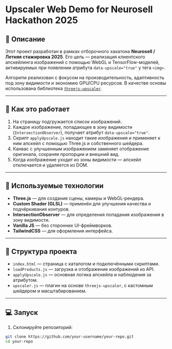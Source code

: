 # Upscaler Web Demo for Neurosell Hackathon 2025

## 📌 Описание

Этот проект разработан в рамках отборочного хакатона **Neurosell / Летняя стажировка 2025**. Его цель — реализация клиентского апскейлинга изображений с помощью WebGL и TensorFlow-моделей, активируемых при появлении атрибута `data-upscale="true"` у тега `<img>`.

Алгоритм реализован с фокусом на производительность, адаптивность под зону видимости и экономию GPU/CPU ресурсов. В качестве основы использована библиотека [`threejs-upscaler`](https://github.com/DevsDaddy/threejs-upscaler).

---

## 🚀 Как это работает

1. На страницу подгружается список изображений.
2. Каждое изображение, попадающее в зону видимости (`IntersectionObserver`), получает атрибут `data-upscale="true"`.
3. Скрипт `applyUpscale.js` находит такие изображения и применяет к ним апскейл с помощью Three.js и собственного шейдера.
4. Канвас с улучшенным изображением заменяет отображение оригинала, сохраняя пропорции и внешний вид.
5. Когда изображение уходит из зоны видимости — апскейл отключается и удаляется из DOM.

---

## 🧠 Используемые технологии

- **Three.js** — для создания сцены, камеры и WebGL-рендера.
- **Custom Shader (GLSL)** — применён для улучшения качества и подчёркивания контуров.
- **IntersectionObserver** — для определения попадания изображения в зону видимости.
- **Vanilla JS** — без сторонних UI-фреймворков.
- **TailwindCSS** — для оформления интерфейса.

---

## 📂 Структура проекта

- `index.html` — страница с каталогом и подключёнными скриптами.
- `loadProducts.js` — загрузка и отображение изображений из API.
- `applyUpscale.js` — основная логика апскейла и наблюдения за атрибутом.
- `upscaler.js` — плагин на основе `threejs-upscaler`, с кастомным шейдером и масштабированием.

---

## 💻 Запуск

1. Склонируйте репозиторий:

```bash
git clone https://github.com/your-username/your-repo.git
cd your-repo

